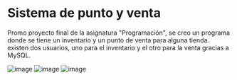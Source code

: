 # Sistema de punto y venta

Promo proyecto final de la asignatura "Programación", se creo un programa donde se tiene un inventario y un punto de venta para alguna tienda. existen dos usuarios, uno para el inventario y el otro para la venta gracias a MySQL.

![image](https://github.com/DylanQuiroga/Sistema-punto-venta/assets/88744341/ed68a01a-affc-487a-926d-942cc1904caa)
![image](https://github.com/DylanQuiroga/Sistema-punto-venta/assets/88744341/13a9fe94-caf7-4957-bc17-f2a3b4dda18f)
![image](https://github.com/DylanQuiroga/Sistema-punto-venta/assets/88744341/7b5892cf-1f3e-4e69-b7c0-eeef5a43f2cf)
